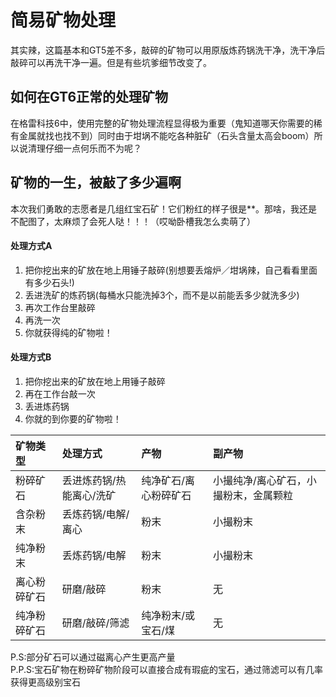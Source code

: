 # 简易矿物处理

其实辣，这篇基本和GT5差不多，敲碎的矿物可以用原版炼药锅洗干净，洗干净后敲碎可以再洗干净一遍。但是有些坑爹细节改变了。

## 如何在GT6正常的处理矿物

在格雷科技6中，使用完整的矿物处理流程显得极为重要（鬼知道哪天你需要的稀有金属就找也找不到）同时由于坩埚不能吃各种脏矿（石头含量太高会boom）所以说清理仔细一点何乐而不为呢？

## 矿物的一生，被敲了多少遍啊

本次我们勇敢的志愿者是几组红宝石矿！它们粉红的样子很是\*\*。那啥，我还是不配图了，太麻烦了会死人哒！！！（哎呦卧槽我怎么卖萌了）

#### 处理方式A

1. 把你挖出来的矿放在地上用锤子敲碎\(别想要丢熔炉／坩埚辣，自己看看里面有多少石头!\)
2. 丢进洗矿的炼药锅\(每桶水只能洗掉3个，而不是以前能丢多少就洗多少\)
3. 再次工作台里敲碎
4. 再洗一次
5. 你就获得纯的矿物啦！

#### 处理方式B

1. 把你挖出来的矿放在地上用锤子敲碎
2. 再在工作台敲一次
3. 丢进炼药锅
4. 你就的到你要的矿物啦！

| 矿物类型 | 处理方式 | 产物 | 副产物 |
| :--- | :--- | :--- | :--- |
| 粉碎矿石 | 丢进炼药锅/热能离心/洗矿 | 纯净矿石/离心粉碎矿石 | 小撮纯净/离心矿石，小撮粉末，金属颗粒 |
| 含杂粉末 | 丢炼药锅/电解/离心 | 粉末 | 小撮粉末 |
| 纯净粉末 | 丢炼药锅/电解 | 粉末 | 小撮粉末 |
| 离心粉碎矿石 | 研磨/敲碎 | 粉末 | 无 |
| 纯净粉碎矿石 | 研磨/敲碎/筛滤 | 纯净粉末/或宝石/煤 | 无 |

P.S:部分矿石可以通过磁离心产生更高产量  
P.P.S:宝石矿物在粉碎矿物阶段可以直接合成有瑕疵的宝石，通过筛滤可以有几率获得更高级别宝石


